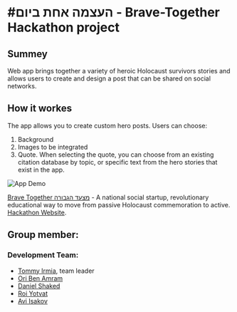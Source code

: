 # #העצמה אחת ביום - Brave-Together Hackathon project

## Summey
Web app brings together a variety of heroic Holocaust survivors stories and allows users to create and design a post that can be shared on social networks.

## How it workes
The app allows you to create custom hero posts. Users can choose:
 1) Background 
 2) Images to be integrated
 3) Quote. When selecting the quote, you can choose from an existing citation database by topic, or specific text from the hero stories that exist in the app.

![App Demo](Hackathon_Demo.gif) 

[Brave Together מצעד הגבורה](https://brave-together.com/en/) - A national social startup, revolutionary educational way to move from passive Holocaust commemoration to active.
[Hackathon Website](https://brave-together.com/en/האקתון-הגבורה/). 

## Group member:
### Development Team:
 - [Tommy Irmia](https://github.com/TommyIrmia), team leader
 - [Ori Ben Amram](https://github.com/OriBenAmram)
 - [Daniel Shaked](https://github.com/DanielShaked)
 - [Roi Yotvat](https://github.com/roiyot26)
 - [Avi Isakov](https://github.com/avi9022)
